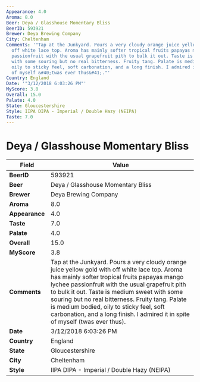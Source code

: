 ```yaml
---
Appearance: 4.0
Aroma: 8.0
Beer: Deya / Glasshouse Momentary Bliss
BeerID: 593921
Brewer: Deya Brewing Company
City: Cheltenham
Comments: '"Tap at the Junkyard. Pours a very cloudy orange juice yellow gold with
  off white lace top. Aroma has mainly softer tropical fruits papayas mango lychee
  passionfruit with the usual grapefruit pith to bulk it out. Taste is medium sweet
  with some souring but no real bitterness. Fruity tang. Palate is medium bodied,
  oily to sticky feel, soft carbonation, and a long finish. I admired it in spite
  of myself &#40;twas ever thus&#41;."'
Country: England
Date: '"3/12/2018 6:03:26 PM"'
MyScore: 3.8
Overall: 15.0
Palate: 4.0
State: Gloucestershire
Style: IIPA DIPA - Imperial / Double Hazy (NEIPA)
Taste: 7.0
---
```


# Deya / Glasshouse Momentary Bliss

| Field         | Value |
|---------------|-------|
| **BeerID** | 593921 |
| **Beer** | Deya / Glasshouse Momentary Bliss |
| **Brewer** | Deya Brewing Company |
| **Aroma** | 8.0 |
| **Appearance** | 4.0 |
| **Taste** | 7.0 |
| **Palate** | 4.0 |
| **Overall** | 15.0 |
| **MyScore** | 3.8 |
| **Comments** | Tap at the Junkyard. Pours a very cloudy orange juice yellow gold with off white lace top. Aroma has mainly softer tropical fruits papayas mango lychee passionfruit with the usual grapefruit pith to bulk it out. Taste is medium sweet with some souring but no real bitterness. Fruity tang. Palate is medium bodied, oily to sticky feel, soft carbonation, and a long finish. I admired it in spite of myself &#40;twas ever thus&#41;. |
| **Date** | 3/12/2018 6:03:26 PM |
| **Country** | England |
| **State** | Gloucestershire |
| **City** | Cheltenham |
| **Style** | IIPA DIPA - Imperial / Double Hazy (NEIPA) |
